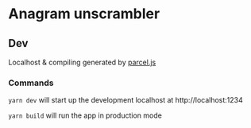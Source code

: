 # Anagram unscrambler

## Dev
Localhost & compiling generated by [parcel.js]('https://parceljs.org/')

### Commands
`yarn dev` will start up the development localhost at http://localhost:1234

`yarn build` will run the app in production mode
